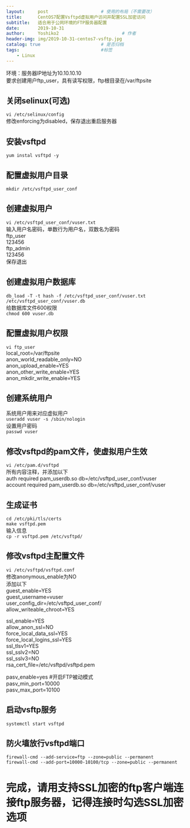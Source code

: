 ```yaml
---
layout:     post   				    # 使用的布局（不需要改）
title:      CentOS7配置Vsftpd虚拟用户访问并配置SSL加密访问
subtitle:   适合用于公网环境的FTP服务器配置
date:       2019-10-31
author:     Yoshiko2 						# 作者
header-img: img/2019-10-31-centos7-vsftp.jpg
catalog: true 						# 是否归档
tags:								#标签
    - Linux
---
```


环境：服务器IP地址为10.10.10.10  
要求创建用户ftp_user，具有读写权限，ftp根目录在/var/ftpsite

## 关闭selinux(可选)
```vi /etc/selinux/config```  
修改enforcing为disabled，保存退出重启服务器

## 安装vsftpd
```yum instal vsftpd -y```  

## 配置虚拟用户目录
```mkdir /etc/vsftpd_user_conf```

## 创建虚拟用户
```vi /etc/vsftpd_user_conf/vuser.txt```  
输入用户名密码，单数行为用户名，双数名为密码  
ftp_user  
123456  
ftp_admin  
123456  
保存退出

## 创建虚拟用户数据库
```db_load -T -t hash -f /etc/vsftpd_user_conf/vuser.txt /etc/vsftpd_user_conf/vuser.db```  
给数据库文件600权限  
```chmod 600 vuser.db```  

## 配置虚拟用户权限
```vi ftp_user```  
local_root=/var/ftpsite  
anon_world_readable_only=NO  
anon_upload_enable=YES  
anon_other_write_enable=YES  
anon_mkdir_write_enable=YES  

## 创建系统用户
系统用户用来对应虚拟用户  
```useradd vuser -s /sbin/nologin```  
设置用户密码  
```passwd vuser```

## 修改vsftpd的pam文件，使虚拟用户生效
```vi /etc/pam.d/vsftpd```  
所有内容注释，并添加以下  
auth required    pam_userdb.so  db=/etc/vsftpd_user_conf/vuser  
account required pam_userdb.so  db=/etc/vsftpd_user_conf/vuser  

## 生成证书
```cd /etc/pki/tls/certs```  
```make vsftpd.pem```  
输入信息  
```cp -r vsftpd.pem /etc/vsftpd/```  

## 修改vsftpd主配置文件
```vi /etc/vsftpd/vsftpd.conf```  
修改anonymous_enable为NO  
添加以下  
guest_enable=YES  
guest_username=vuser  
user_config_dir=/etc/vsftpd_user_conf/  
allow_writeable_chroot=YES  

ssl_enable=YES  
allow_anon_ssl=NO  
force_local_data_ssl=YES  
force_local_logins_ssl=YES  
ssl_tlsv1=YES  
ssl_sslv2=NO  
ssl_sslv3=NO  
rsa_cert_file=/etc/vsftpd/vsftpd.pem  

pasv_enable=yes     #开启FTP被动模式  
pasv_min_port=10000  
pasv_max_port=10100  

## 启动vsftp服务
```systemctl start vsftpd```  

## 防火墙放行vsftpd端口
```firewall-cmd --add-service=ftp --zone=public --permanent```  
```firewall-cmd --add-port=10000-10100/tcp --zone=public --permanent```  

# 完成，请用支持SSL加密的ftp客户端连接ftp服务器，记得连接时勾选SSL加密选项
